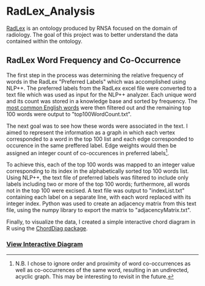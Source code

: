 # RadLex_Analysis
[RadLex](http://radlex.org/) is an ontology produced by RNSA focused on the domain of radiology. The goal of this project was to better understand the data contained within the ontology. 

## RadLex Word Frequency and Co-Occurrence
The first step in the process was determining the relative frequency of words in the RadLex "Preferred Labels" which was accomplished using NLP++. The preferred labels from the RadLex excel file were converted to a text file which was used as input for the NLP++ analyzer. Each unique word and its count was stored in a knowledge base and sorted by frequency. The [most common English words](https://en.wikipedia.org/wiki/Most_common_words_in_English) were then filtered out and the remaining top 100 words were output to "top100WordCount.txt". 

The next goal was to see how these words were associated in the text. I aimed to represent the information as a graph in which each vertex corresponded to a word in the top 100 list and each edge corresponded to occurence in the same preffered label. Edge weights would then be assigned an integer count of co-occurences in preferred labels[^1]. 

To achieve this, each of the top 100 words was mapped to an integer value corresponding to its index in the alphabetically sorted top 100 words list. Using NLP++, the text file of preferred labels was filtered to include only labels including two or more of the top 100 words; furthermore, all words not in the top 100 were excised. A text file was output to "indexList.txt" containing each label on a separate line, with each word replaced with its integer index. Python was used to create an adjacency matrix from this text file, using the numpy library to export the matrix to "adjacencyMatrix.txt". 

Finally, to visualize the data, I created a simple interactive chord diagram in R using the [ChordDiag package](https://github.com/mattflor/chorddiag).

### [View Interactive Diagram](https://ashtonomy.github.io/RadLex_Analysis/radlex_interactive.html)

[^1]: N.B. I chose to ignore order and proximity of word co-occurrences as well as co-occurrences of the same word, resulting in an undirected, acyclic graph. This may be interesting to revisit in the future.
